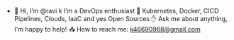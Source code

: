 - 👋 Hi, I’m @ravi k
 I’m a DevOps enthusiast
💟 Kubernetes, Docker, CICD Pipelines, Clouds, IaaC and yes Open Sources
✋ Ask me about anything, I'm happy to help!
📥 How to reach me: k46690968@gmail.com

<!---
rkant18/rkant18 is a ✨ special ✨ repository because its `README.md` (this file) appears on your GitHub profile.
You can click the Preview link to take a look at your changes.
--->
